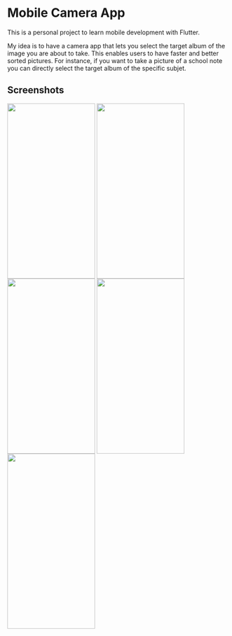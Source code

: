 # Mobile Camera App

This is a personal project to learn mobile development with Flutter.

My idea is to have a camera app that lets you select the target album of the image you are about to take. This enables users to have faster and better sorted pictures. For instance, if you want to take a picture of a school note you can directly select the target album of the specific subjet. 

## Screenshots

<div>
  <img align="top" src="https://github.com/MunzerDw/mobile-camera/blob/develop/docs/images/main.jpg" width="200" height="400" />
  <img align="top" src="https://github.com/MunzerDw/mobile-camera/blob/develop/docs/images/galleries.jpg" width="200" height="400" />
  <img align="top" src="https://github.com/MunzerDw/mobile-camera/blob/develop/docs/images/add_gallery.jpg" width="200" height="400" />
  <img align="top" src="https://github.com/MunzerDw/mobile-camera/blob/develop/docs/images/gallery.jpg" width="200" height="400" />
  <img align="top" src="https://github.com/MunzerDw/mobile-camera/blob/develop/docs/images/settings.jpg" width="200" height="400" />
<div>
